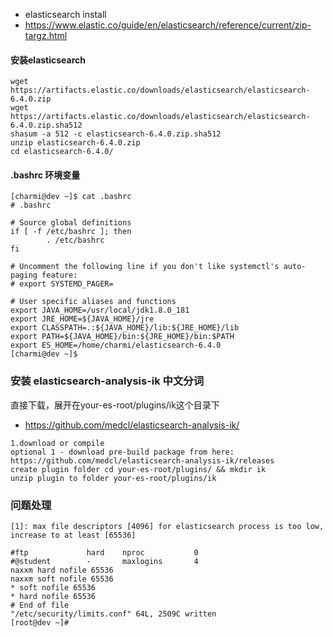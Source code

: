 * elasticsearch install
* https://www.elastic.co/guide/en/elasticsearch/reference/current/zip-targz.html

#### 安装elasticsearch
```
wget https://artifacts.elastic.co/downloads/elasticsearch/elasticsearch-6.4.0.zip
wget https://artifacts.elastic.co/downloads/elasticsearch/elasticsearch-6.4.0.zip.sha512
shasum -a 512 -c elasticsearch-6.4.0.zip.sha512 
unzip elasticsearch-6.4.0.zip
cd elasticsearch-6.4.0/ 
```
#### .bashrc 环境变量
```
[charmi@dev ~]$ cat .bashrc
# .bashrc

# Source global definitions
if [ -f /etc/bashrc ]; then
        . /etc/bashrc
fi

# Uncomment the following line if you don't like systemctl's auto-paging feature:
# export SYSTEMD_PAGER=

# User specific aliases and functions
export JAVA_HOME=/usr/local/jdk1.8.0_181
export JRE_HOME=${JAVA_HOME}/jre 
export CLASSPATH=.:${JAVA_HOME}/lib:${JRE_HOME}/lib 
export PATH=${JAVA_HOME}/bin:${JRE_HOME}/bin:$PATH 
export ES_HOME=/home/charmi/elasticsearch-6.4.0
[charmi@dev ~]$ 

```

### 安装 elasticsearch-analysis-ik 中文分词
直接下载，展开在your-es-root/plugins/ik这个目录下
* https://github.com/medcl/elasticsearch-analysis-ik/
```
1.download or compile
optional 1 - download pre-build package from here: https://github.com/medcl/elasticsearch-analysis-ik/releases
create plugin folder cd your-es-root/plugins/ && mkdir ik
unzip plugin to folder your-es-root/plugins/ik
```

### 问题处理
```
[1]: max file descriptors [4096] for elasticsearch process is too low, increase to at least [65536]
```
```
#ftp             hard    nproc           0
#@student        -       maxlogins       4
naxxm hard nofile 65536
naxxm soft nofile 65536
* soft nofile 65536
* hard nofile 65536
# End of file
"/etc/security/limits.conf" 64L, 2509C written
[root@dev ~]#
```
